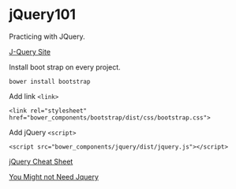 # jQuery101


Practicing with JQuery.

[J-Query Site](http://jquery.com/)


Install boot strap on every project.

```
bower install bootstrap
```

Add link ```<link>```

```
<link rel="stylesheet" href="bower_components/bootstrap/dist/css/bootstrap.css">
```

Add jQuery ```<script>```

```
<script src="bower_components/jquery/dist/jquery.js"></script>
```

[jQuery Cheat Sheet](https://oscarotero.com/jquery/)

[You Might not Need Jquery](youmightnotneedjquery.com)

